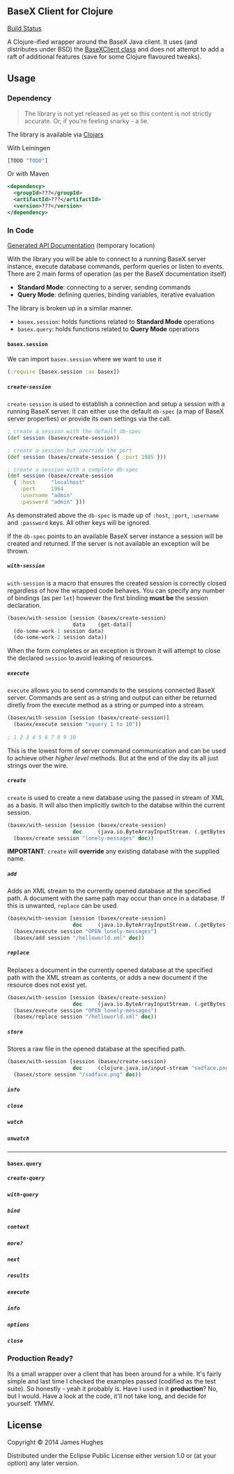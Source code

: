 ## BaseX Client for Clojure

[Build Status](https://travis-ci.org/kouphax/clj-basex)

A Clojure-ified wrapper around the BaseX Java client. It uses (and distributes under BSD) the [BaseXClient class](https://github.com/kouphax/basex-clojure-client/blob/master/src/main/java/basex/core/BaseXClient.java) and does not attempt to add a raft of additional features (save for some Clojure flavoured tweaks).

## Usage

### Dependency

> The library is not yet released as yet so this content is not strictly accurate.  Or, if you're feeling snarky - a lie.

The library is available via [Clojars](#TODO)

With Leiningen

```clojure
[TODO "TODO"]
```

Or with Maven

```xml
<dependency>
  <groupId>???</groupId>
  <artifactId>???</artifactId>
  <version>???</version>
</dependency>
```

### In Code

[Generated API Documentation](https://rawgit.com/kouphax/basex-clojure-client/master/doc/index.html) (temporary location)

With the library you will be able to connect to a running BaseX server instance, execute database commands, perform queries or listen to events. There are 2 main forms of operation (as per the BaseX documentation itself)

- __Standard Mode__: connecting to a server, sending commands
- __Query Mode__: defining queries, binding variables, iterative evaluation

The library is broken up in a similar manner.

- `basex.session`: holds functions related to __Standard Mode__ operations
- `basex.query`: holds functions related to __Query Mode__ operations

#### `basex.session`

We can import `basex.session` where we want to use it

```clojure
(:require [basex.session :as basex])
```

##### `create-session`

`create-session` is used to establish a connection and setup a session with a running BaseX server.  It can either use the default `db-spec` (a map of BaseX server properties) or provide its own settings via the call.

```clojure
; create a session with the default db-spec
(def session (basex/create-session))

; create a session but override the port
(def session (basex/create-session { :port 1985 }))

; create a session with a complete db-spec
(def session (basex/create-session     
  { :host     "localhost"
    :port     1984
    :username "admin"
    :password "admin" }))
```

As demonstrated above the `db-spec` is made up of `:host`, `:port`, `:username` and `:password` keys.  All other keys will be ignored.

If the `db-spec` points to an available BaseX server instance a session will be created and returned.  If the server is not available an exception will be thrown.

##### `with-session`

`with-session` is a macro that ensures the created session is correctly closed regardless of how the wrapped code behaves.  You can specify any number of bindings (as per `let`) however the first binding __must be__ the session declaration.

```clojure
(basex/with-session [session (basex/create-session)
                     data    (get-data)]
  (do-some-work-1 session data)
  (do-some-work-2 session data))
```

When the form completes or an exception is thrown it will attempt to close the declared `session` to avoid leaking of resources.

##### `execute`

`execute` allows you to send commands to the sessions connected BaseX server.  Commands are sent as a string and output can either be returned diretly from the execute method as a string or pumped into a stream.

```clojure
(basex/with-session [session (basex/create-session)]
  (basex/execute session "xquery 1 to 10"))
  
; 1 2 3 4 5 6 7 8 9 10
```

This is the lowest form of server command communication and can be used to achieve other _higher level_ methods.  But at the end of the day its all just strings over the wire.

##### `create`

`create` is used to create a new database using the passed in stream of XML as a basis. It will also then implicitly switch to the databse within the current session.  

```clojure
(basex/with-session [session (basex/create-session)
                     doc     (java.io.ByteArrayInputStream. (.getBytes "<x>Hello World 1!</x>"))]
  (basex/create session "lonely-messages" doc))
```

__IMPORTANT__: `create` will __override__ any existing database with the supplied name.

##### `add`

Adds an XML stream to the currently opened database at the specified path. A document with the same path may occur than once in a database. If this is unwanted, `replace` can be used.

```clojure
(basex/with-session [session (basex/create-session)
                     doc     (java.io.ByteArrayInputStream. (.getBytes "<x>Hello World 1!</x>"))]
  (basex/execute session "OPEN lonely-messages")
  (basex/add session "/helloworld.xml" doc))
```
   
##### `replace`

Replaces a document in the currently opened database at the specified path with the XML stream as contents, or adds a new document if the resource does not exist yet.

```clojure
(basex/with-session [session (basex/create-session)
                     doc     (java.io.ByteArrayInputStream. (.getBytes "<x>Hello World 2!</x>"))]
  (basex/execute session "OPEN lonely-messages")
  (basex/replace session "/helloworld.xml" doc))
```

##### `store`

Stores a raw file in the opened database at the specified path.

```clojure
(basex/with-session [session (basex/create-session)
                     doc     (clojure.java.io/input-stream "sadface.png")]
  (basex/store session "/sadface.png" doc))
```

##### `info`

##### `close`

##### `watch`

##### `unwatch`

<hr/>

#### `basex.query`

##### `create-query`

##### `with-query`

##### `bind`

##### `context`

##### `more?`

##### `next`

##### `results`

##### `execute`

##### `info`

##### `options`

##### `close`

### Production Ready?

Its a small wrapper over a client that has been around for a while.  It's fairly simple and last time I checked the examples passed (codified as the test suite).  So honestly - yeah it probably is.  Have I used in it __production__? No, but I would.  Have a look at the code, it'll not take long, and decide for yourself. YMMV.

## License

Copyright © 2014 James Hughes

Distributed under the Eclipse Public License either version 1.0 or (at
your option) any later version.
